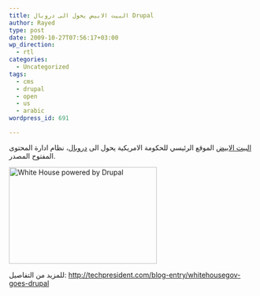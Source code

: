 ```yaml
---
title: البيت الابيض يحول الى دروبال Drupal
author: Rayed
type: post
date: 2009-10-27T07:56:17+03:00
wp_direction:
  - rtl
categories:
  - Uncategorized
tags:
  - cms
  - drupal
  - open
  - us
  - arabic
wordpress_id: 691

---
```

<a href="http://www.whitehouse.gov/">البيت الابيض</a> الموقع الرئيسي للحكومة الامريكية يحول الى <a href="http://www.drupal.org/">دروبال</a>، نظام ادارة المحتوى المفتوح المصدر.

<a href="/static/uploads/2009/10/drupal-whitehouse-gov-500x500.jpg"><img src="/static/uploads/2009/10/drupal-whitehouse-gov-500x500-300x196.jpg" alt="White House powered by Drupal" title="White House powered by Drupal" width="300" height="196" class="alignnone size-medium wp-image-692" srcset="/static/uploads/2009/10/drupal-whitehouse-gov-500x500-300x196.jpg 300w, /static/uploads/2009/10/drupal-whitehouse-gov-500x500.jpg 500w" sizes="(max-width: 300px) 100vw, 300px" /></a>

للمزيد من التفاصيل:
<a href="http://techpresident.com/blog-entry/whitehousegov-goes-drupal">http://techpresident.com/blog-entry/whitehousegov-goes-drupal</a>

